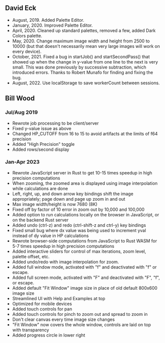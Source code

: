 ## David Eck
* August, 2019. Added Palette Editor.
* January, 2020. Improved Palette Editor.
* April, 2020.  Cleaned up standard palettes, removed a few, added Dark Colors palette.
* May, 2020.  Change maximum image width and height from 2500 to 10000 (but that doesn't necessarily mean very large images will work on every device).
* October, 2021.  Fixed a bug in startJob() and startSecondPass() that showed up when the change in y-value from one line to the next is very small.  This was done previously by successive subtraction, which introduced errors.  Thanks to Robert Munafo for finding and fixing the bug.
* August, 2022.  Use localStorage to save workerCount between sessions.

## Bill Wood
### Jul/Aug 2019
* Rewrote job processing to be client/server
* Fixed y-value issue as above
* Changed HP_CUTOFF from 16 to 15 to avoid artifacts at the limits of f64 precision
* Added "High Precision" toggle
* Added rows/second display

### Jan-Apr 2023
* Rewrote JavaScript server in Rust to get 10-15 times speedup in high precision computations
* When zooming, the zoomed area is displayed using image interpolation while calculations are done
* Left, right, up, and down arrow key bindings shift the image appropriately; page down and page up zoom in and out
* Max image width/height is now 7680 (8K)
* Fixed off by factor of 10 error in zoom out by 10,000 and 100,000
* Added option to run calculations locally on the browser in JavaScript, or on the backend Rust server
* Added undo (ctrl-z) and redo (ctrl-shift-z and ctrl-y) key bindings
* Fixed small bug where dx value was being used to increment yval instead of dy value in HP calculations
* Rewrote browser-side computations from JavaScript to Rust WASM for 5-7 times speedup in high precision computations
* Added interactive sliders for control of max iterations, zoom level, palette offset, etc.
* Added undo/redo with image interpolation for zoom.
* Added full window mode, activated with "f" and deactivated with "f" or escape.
* Added full screen mode, activated with "F" and deactivated with "F", "f", or escape.
* Added default "Fit Window" image size in place of old default 800x600 image size
* Streamlined UI with Help and Examples at top
* Optimized for mobile devices
* Added touch controls for pan
* Added touch controls for pinch to zoom out and spread to zoom in
* Don't clear canvas every time image size changes
* "Fit Window" now covers the whole window, controls are laid on top with transparency
* Added progress circle in lower right
